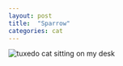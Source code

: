 ```yaml
---
layout: post
title:  "Sparrow"
categories: cat 
---
```


![tuxedo cat sitting on my desk](/tanyaselvog.github.io/assets/sparrow.jpeg)
